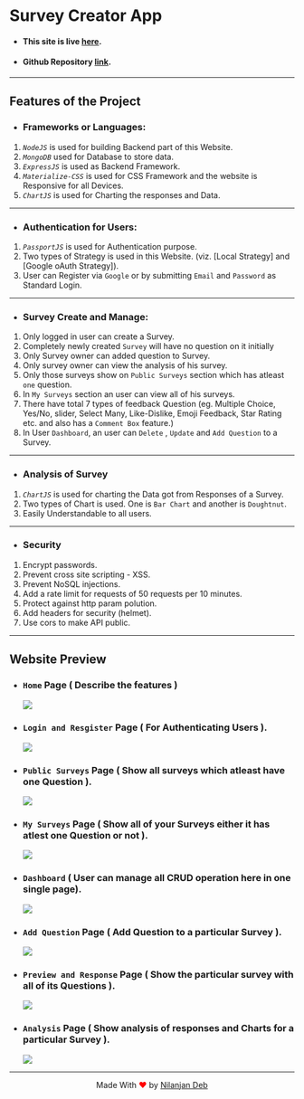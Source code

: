 # Survey Creator App
* #### This site is live [here](https://poll-node.herokuapp.com/).
* #### Github Repository [link](https://github.com/nil1729/poll-app).

---
## Features of the Project 

* ### Frameworks or Languages:
1. *`NodeJS`* is used for building Backend part of this Website.
2. *`MongoDB`* used for Database to store data.
3. *`ExpressJS`*  is used as Backend Framework.
4. *`Materialize-CSS`* is used for CSS Framework and the website is Responsive for all Devices.
5. *`ChartJS`* is used for Charting the responses and Data.

---

* ### Authentication for Users:
1. *`PassportJS`* is used for Authentication purpose.
2. Two types of Strategy is used in this Website. (viz. [Local Strategy] and [Google oAuth Strategy]).
3. User can Register via `Google` or by submitting `Email` and `Password` as Standard Login.


----

* ### Survey Create and Manage:
1. Only logged in user can create a Survey.
2. Completely newly created `Survey` will have no question on it initially
3. Only Survey owner can added question to Survey.
4. Only survey owner can view the analysis of his survey.
5. Only those surveys show on `Public Surveys` section which has atleast `one` question.
6. In `My Surveys` section an user can view all of his surveys.
7. There have total 7 types of feedback Question (eg. Multiple Choice, Yes/No, slider, Select Many, Like-Dislike, Emoji Feedback, Star Rating etc. and also has a `Comment Box` feature.)
8. In User `Dashboard`, an user can `Delete` , `Update` and `Add Question` to a Survey.


---

* ### Analysis of Survey
1. *`ChartJS`* is used for charting the Data got from Responses of a Survey.
2. Two types of Chart is used. One is `Bar Chart` and another is `Doughtnut`.
3. Easily Understandable to all users.

---

* ### Security
1. Encrypt passwords.
2. Prevent cross site scripting - XSS.
3. Prevent NoSQL injections.
4. Add a rate limit for requests of 50 requests per 10 minutes.
5. Protect against http param polution.
6. Add headers for security (helmet).
7. Use cors to make API public.

---


## Website Preview
* ### `Home` Page ( Describe the features )
    <img src="./preview/home.png" >
* ### `Login and Resgister` Page ( For Authenticating Users ).
    <img src="./preview/login.png" >
* ### `Public Surveys` Page ( Show all surveys which atleast have one Question ).
    <img src="./preview/public.png" >
* ### `My Surveys` Page ( Show all of your Surveys either it has atlest one Question or not ).
    <img src="./preview/my-survey.png" >
* ### `Dashboard` ( User can manage all CRUD operation here in one single page).
    <img src="./preview/dashboard.png" >
* ### `Add Question` Page ( Add Question to a particular Survey ).
    <img src="./preview/question.png" >
* ### `Preview and Response` Page ( Show the particular survey with all of its Questions ).
    <img src="./preview/preview.png" >
* ### `Analysis` Page ( Show analysis of responses and Charts for a particular Survey ).
    <img src="./preview/analyze.png" >

---

<p style="text-align: center;">Made With<span style="color: red;"> &#10084; </span>by <a href="https://github.com/nil1729" target="_blank"> Nilanjan Deb </a> </p>